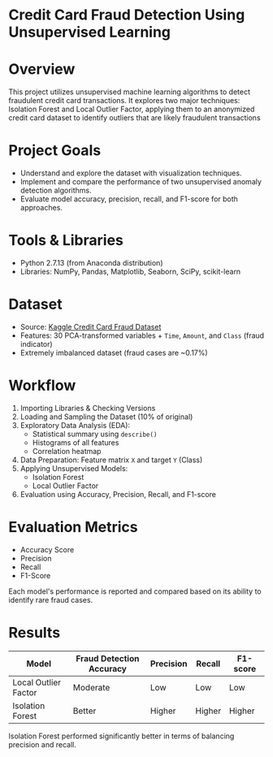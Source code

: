# Credit Card Fraud Detection Using Unsupervised Learning

# Overview

This project utilizes unsupervised machine learning algorithms to detect fraudulent credit card transactions. It explores two major techniques: Isolation Forest and Local Outlier Factor, applying them to an anonymized credit card dataset to identify outliers that are likely fraudulent transactions

# Project Goals

- Understand and explore the dataset with visualization techniques.
- Implement and compare the performance of two unsupervised anomaly detection algorithms.
- Evaluate model accuracy, precision, recall, and F1-score for both approaches.

# Tools & Libraries

- Python 2.7.13 (from Anaconda distribution)
- Libraries: NumPy, Pandas, Matplotlib, Seaborn, SciPy, scikit-learn

# Dataset

- Source: [Kaggle Credit Card Fraud Dataset](https://www.kaggle.com/mlg-ulb/creditcardfraud)
- Features: 30 PCA-transformed variables + `Time`, `Amount`, and `Class` (fraud indicator)
- Extremely imbalanced dataset (fraud cases are ~0.17%)

# Workflow

1. Importing Libraries & Checking Versions
2. Loading and Sampling the Dataset (10% of original)
3. Exploratory Data Analysis (EDA):
   - Statistical summary using `describe()`
   - Histograms of all features
   - Correlation heatmap
4. Data Preparation: Feature matrix `X` and target `Y` (Class)
5. Applying Unsupervised Models:
   - Isolation Forest
   - Local Outlier Factor
6. Evaluation using Accuracy, Precision, Recall, and F1-score

# Evaluation Metrics

- Accuracy Score
- Precision
- Recall
- F1-Score

Each model's performance is reported and compared based on its ability to identify rare fraud cases.

# Results

| Model                | Fraud Detection Accuracy | Precision | Recall | F1-score |
|---------------------|--------------------------|-----------|--------|----------|
| Local Outlier Factor| Moderate                 | Low       | Low    | Low      |
| Isolation Forest    | Better                   | Higher    | Higher | Higher   |

Isolation Forest performed significantly better in terms of balancing precision and recall.
